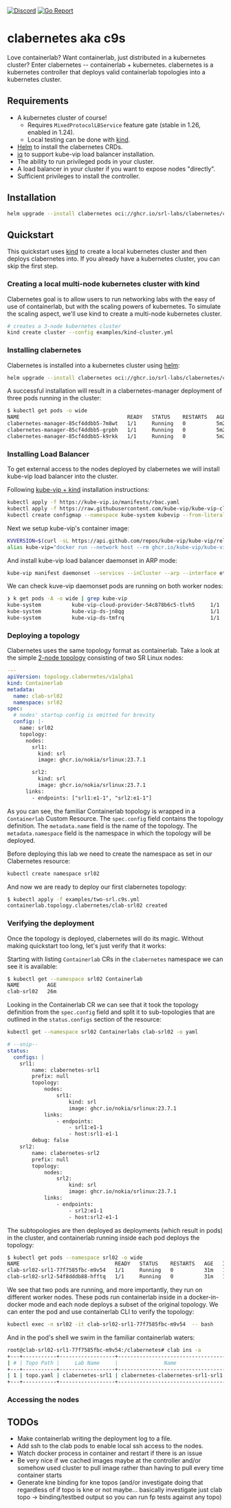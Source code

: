 [![Discord](https://img.shields.io/discord/860500297297821756?style=flat-square&label=discord&logo=discord&color=00c9ff&labelColor=bec8d2)](https://discord.gg/vAyddtaEV9)
[![Go Report](https://img.shields.io/badge/go%20report-A%2B-blue?style=flat-square&color=00c9ff&labelColor=bec8d2)](https://goreportcard.com/report/github.com/srl-labs/clabernetes)

# clabernetes aka c9s

Love containerlab? Want containerlab, just distributed in a kubernetes cluster? Enter
clabernetes -- containerlab + kubernetes. clabernetes is a kubernetes controller that deploys valid
containerlab topologies into a kubernetes cluster.

## Requirements

- A kubernetes cluster of course!
  - Requires `MixedProtocolLBService` feature gate (stable in 1.26, enabled in 1.24).
  - Local testing can be done with [kind](https://kind.sigs.k8s.io/).
- [Helm](https://helm.sh/docs/intro/install/) to install the clabernetes CRDs.
- [jq](https://jqlang.github.io/jq/download/) to support kube-vip load balancer installation.
- The ability to run privileged pods in your cluster.
- A load balancer in your cluster if you want to expose nodes "directly".
- Sufficient privileges to install the controller.

## Installation

```bash
helm upgrade --install clabernetes oci://ghcr.io/srl-labs/clabernetes/clabernetes
```

## Quickstart

This quickstart uses [kind](https://kind.sigs.k8s.io/) to create a local kubernetes cluster and
then deploys clabernetes into. If you already have a kubernetes cluster, you can skip the first
step.

### Creating a local multi-node kubernetes cluster with kind

Clabernetes goal is to allow users to run networking labs with the easy of use of containerlab,
but with the scaling powers of kubernetes. To simulate the scaling aspect, we'll use kind to
create a multi-node kubernetes cluster.

```bash
# creates a 3-node kubernetes cluster
kind create cluster --config examples/kind-cluster.yml
```

### Installing clabernetes

Clabernetes is installed into a kubernetes cluster using [helm](https://helm.sh/docs/intro/install/):

```bash
helm upgrade --install clabernetes oci://ghcr.io/srl-labs/clabernetes/clabernetes
```

A successful installation will result in a clabernetes-manager deployment of three pods running in
the cluster:

```bash
$ kubectl get pods -o wide
NAME                                   READY   STATUS    RESTARTS   AGE    IP           NODE           NOMINATED NODE   READINESS GATES
clabernetes-manager-85cf4ddbb5-7m8wt   1/1     Running   0          5m2s   10.244.2.3   kind-worker    <none>           <none>
clabernetes-manager-85cf4ddbb5-grpbh   1/1     Running   0          5m2s   10.244.1.2   kind-worker2   <none>           <none>
clabernetes-manager-85cf4ddbb5-k9rkk   1/1     Running   0          5m2s   10.244.2.2   kind-worker    <none>           <none>
```

### Installing Load Balancer

To get external access to the nodes deployed by clabernetes we will install kube-vip load
balancer into the cluster.

Following [kube-vip + kind](https://kube-vip.io/docs/usage/kind/) installation instructions:

```bash
kubectl apply -f https://kube-vip.io/manifests/rbac.yaml
kubectl apply -f https://raw.githubusercontent.com/kube-vip/kube-vip-cloud-provider/main/manifest/kube-vip-cloud-controller.yaml
kubectl create configmap --namespace kube-system kubevip --from-literal range-global=172.18.1.10-172.18.1.250
```

Next we setup kube-vip's container image:

```bash
KVVERSION=$(curl -sL https://api.github.com/repos/kube-vip/kube-vip/releases | jq -r ".[0].name")
alias kube-vip="docker run --network host --rm ghcr.io/kube-vip/kube-vip:$KVVERSION"
```

And install kube-vip load balancer daemonset in ARP mode:

```bash
kube-vip manifest daemonset --services --inCluster --arp --interface eth0 | kubectl apply -f -
```

We can check kuve-vip daemonset pods are running on both worker nodes:

```bash
❯ k get pods -A -o wide | grep kube-vip
kube-system          kube-vip-cloud-provider-54c878b6c5-tlvh5     1/1     Running   0          2m34s   10.244.0.5   kind-control-plane   <none>           <none>
kube-system          kube-vip-ds-jn8qg                            1/1     Running   0          84s     172.18.0.3   kind-worker2         <none>           <none>
kube-system          kube-vip-ds-tmfrq                            1/1     Running   0          84s     172.18.0.4   kind-worker          <none>           <none>
```

### Deploying a topology

Clabernetes uses the same topology format as containerlab. Take a look at the simple
[2-node topology](examples/two-srl.c9s.yml) consisting of two SR Linux nodes:

```yaml
---
apiVersion: topology.clabernetes/v1alpha1
kind: Containerlab
metadata:
  name: clab-srl02
  namespace: srl02
spec:
  # nodes' startup config is omitted for brevity
  config: |-
    name: srl02
    topology:
      nodes:
        srl1:
          kind: srl
          image: ghcr.io/nokia/srlinux:23.7.1

        srl2:
          kind: srl
          image: ghcr.io/nokia/srlinux:23.7.1
      links:
        - endpoints: ["srl1:e1-1", "srl2:e1-1"]
```

As you can see, the familiar Containerlab topology is wrapped in a `Containerlab` Custom
Resource. The `spec.config` field contains the topology definition. The `metadata.name` field is
the name of the topology. The `metadata.namespace` field is the namespace in which the topology
will be deployed.

Before deploying this lab we need to create the namespace as set in our Clabernetes resource:

```bash
kubectl create namespace srl02
```

And now we are ready to deploy our first clabernetes topology:

```bash
$ kubectl apply -f examples/two-srl.c9s.yml
containerlab.topology.clabernetes/clab-srl02 created
```

### Verifying the deployment

Once the topology is deployed, clabernetes will do its magic. Without making quickstart too long,
let's just verify that it works:

Starting with listing `Containerlab` CRs in the `clabernetes` namespace we can see it is available:

```bash
$ kubectl get --namespace srl02 Containerlab
NAME         AGE
clab-srl02   26m
```

Looking in the Containerlab CR we can see that it took the topology definition from the `spec.config` field and split it to sub-topologies that are outlined in the `status.configs` section
of the resource:

```bash
kubectl get --namespace srl02 Containerlabs clab-srl02 -o yaml
```

```yaml
# --snip--
status:
  configs: |
    srl1:
        name: clabernetes-srl1
        prefix: null
        topology:
            nodes:
                srl1:
                    kind: srl
                    image: ghcr.io/nokia/srlinux:23.7.1
            links:
                - endpoints:
                    - srl1:e1-1
                    - host:srl1-e1-1
        debug: false
    srl2:
        name: clabernetes-srl2
        prefix: null
        topology:
            nodes:
                srl2:
                    kind: srl
                    image: ghcr.io/nokia/srlinux:23.7.1
            links:
                - endpoints:
                    - srl2:e1-1
                    - host:srl2-e1-1
```

The subtopologies are then deployed as deployments (which result in pods) in the cluster, and
containerlab running inside each pod deploys the topology:

```bash
$ kubectl get pods --namespace srl02 -o wide
NAME                               READY   STATUS    RESTARTS   AGE   IP           NODE           NOMINATED NODE   READINESS GATES
clab-srl02-srl1-77f7585fbc-m9v54   1/1     Running   0          31m   10.244.2.4   kind-worker    <none>           <none>
clab-srl02-srl2-54f8dddb88-hfftq   1/1     Running   0          31m   10.244.1.3   kind-worker2   <none>           <none>
```

We see that two pods are running, and more importantly, they run on different worker nodes.
These pods run containerlab inside in a docker-in-docker mode and each node deploys a subset of
the original topology. We can enter the pod and use containerlab CLI to verify the topology:

```bash
kubectl exec -n srl02 -it clab-srl02-srl1-77f7585fbc-m9v54  -- bash
```

And in the pod's shell we swim in the familiar containerlab waters:

```bash
root@clab-srl02-srl1-77f7585fbc-m9v54:/clabernetes# clab ins -a
+---+-----------+------------------+-----------------------------------+--------------+------------------------------+------+---------+----------------+----------------------+
| # | Topo Path |     Lab Name     |               Name                | Container ID |            Image             | Kind |  State  |  IPv4 Address  |     IPv6 Address     |
+---+-----------+------------------+-----------------------------------+--------------+------------------------------+------+---------+----------------+----------------------+
| 1 | topo.yaml | clabernetes-srl1 | clabernetes-clabernetes-srl1-srl1 | 0a16495fb358 | ghcr.io/nokia/srlinux:23.7.1 | srl  | running | 172.20.20.2/24 | 2001:172:20:20::2/64 |
+---+-----------+------------------+-----------------------------------+--------------+------------------------------+------+---------+----------------+----------------------+
```

### Accessing the nodes

## TODOs

- Make containerlab writing the deployment log to a file.
- Add ssh to the clab pods to enable local ssh access to the nodes.
- Watch docker process in container and restart if there is an issue
- Be very nice if we cached images maybe at the controller and/or somehow used cluster to pull
  image rather than having to pull every time container starts
- Generate kne binding for kne topos (and/or investigate doing that regardless of if topo is kne
  or not maybe... basically investigate just clab topo -> binding/testbed output so you can run
  fp tests against any topo)
